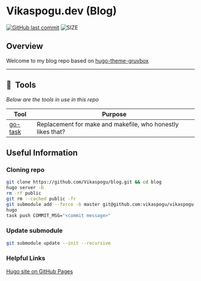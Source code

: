 # Vikaspogu.dev (Blog)

 [![GitHub last commit](https://img.shields.io/github/last-commit/vikaspogu/blog?color=purple&style=flat-square)](https://github.com/vikaspogu/blog/commits/master)
 ![SIZE](https://img.shields.io/github/repo-size/vikaspogu/blog?style=flat-square)

## Overview

Welcome to my blog repo based on [hugo-theme-gruvbox](https://github.com/schnerring/hugo-theme-gruvbox)

---

## :wrench:&nbsp; Tools

_Below are the tools in use in this repo_

| Tool                                                   | Purpose                                                                                                   |
|--------------------------------------------------------|-----------------------------------------------------------------------------------------------------------|
| [go-task](https://github.com/go-task/task)             | Replacement for make and makefile, who honestly likes that?                                              |

## Useful Information

### Cloning repo

```bash
git clone https://github.com/Vikaspogu/blog.git && cd blog
hugo server -D
rm -rf public
git rm --cached public -fr
git submodule add --force -b master git@github.com:vikaspogu/vikaspogu.github.io.git public
hugo
task push COMMIT_MSG="<commit message>"
```

### Update submodule

```bash
git submodule update --init --recursive
```

### Helpful Links

[Hugo site on GitHub Pages](https://dev.to/dgavlock/creating-a-hugo-site-on-github-pages-3cjo)
